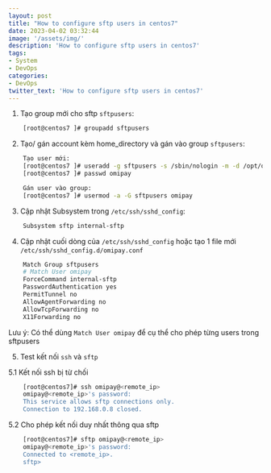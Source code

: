 ```yaml
---
layout: post
title: "How to configure sftp users in centos7"
date: 2023-04-02 03:32:44
image: '/assets/img/'
description: 'How to configure sftp users in centos7'
tags:
- System
- DevOps
categories:
- DevOps
twitter_text: 'How to configure sftp users in centos7'
---
```


1. Tạo group mới cho sftp `sftpusers`:

```bash
    [root@centos7 ]# groupadd sftpusers
```

2. Tạo/ gán account kèm home_directory và gán vào group `sftpusers`:

```bash
    Tạo user mới:
    [root@centos7 ]# useradd -g sftpusers -s /sbin/nologin -m -d /opt/omipay omipay
    [root@centos7 ]# passwd omipay

    Gán user vào group:
    [root@centos7 ]# usermod -a -G sftpusers omipay
```

3. Cập nhật Subsystem trong `/etc/ssh/sshd_config`:

```bash
    Subsystem sftp internal-sftp
```

4. Cập nhật cuối dòng của `/etc/ssh/sshd_config` hoặc tạo 1 file mới `/etc/ssh/sshd_config.d/omipay.conf`

```bash
    Match Group sftpusers
    # Match User omipay
    ForceCommand internal-sftp
    PasswordAuthentication yes
    PermitTunnel no
    AllowAgentForwarding no
    AllowTcpForwarding no
    X11Forwarding no
```
Lưu ý: Có thể dùng `Match User omipay` để cụ thể cho phép từng users trong sftpusers

5. Test kết nối `ssh` và `sftp`

5.1 Kết nối ssh bị từ chối

```bash  
    [root@centos7]# ssh omipay@<remote_ip>
    omipay@<remote_ip>'s password:
    This service allows sftp connections only.
    Connection to 192.168.0.8 closed.
```

5.2 Cho phép kết nối duy nhất thông qua sftp

```bash
    [root@centos7]# sftp omipay@<remote_ip>
    omipay@<remote_ip>'s password:
    Connected to <remote_ip>.
    sftp> 
```
